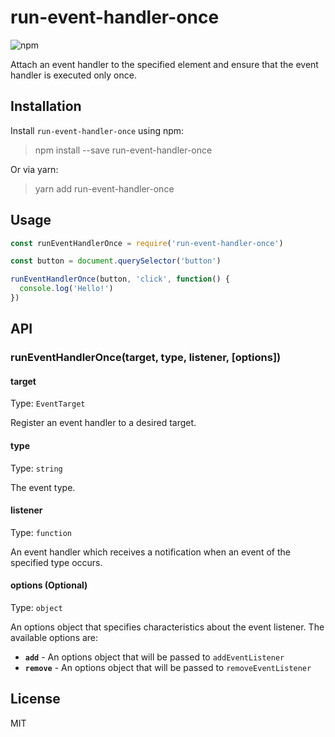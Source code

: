 # run-event-handler-once

![npm](https://img.shields.io/npm/v/run-event-handler-once.svg?style=flat-square)

Attach an event handler to the specified element and ensure that the event handler is executed only once.

## Installation

Install `run-event-handler-once` using npm:

> npm install --save run-event-handler-once

Or via yarn:

> yarn add run-event-handler-once

## Usage

```javascript
const runEventHandlerOnce = require('run-event-handler-once')

const button = document.querySelector('button')

runEventHandlerOnce(button, 'click', function() {
  console.log('Hello!')
})
```

## API

### runEventHandlerOnce(target, type, listener, [options])

#### target

Type: `EventTarget`

Register an event handler to a desired target.

#### type

Type: `string`

The event type.

#### listener

Type: `function`

An event handler which receives a notification when an event of the specified type occurs.

#### options (Optional)

Type: `object`

An options object that specifies characteristics about the event listener. The available options are:

- **`add`** - An options object that will be passed to `addEventListener`
- **`remove`** - An options object that will be passed to `removeEventListener`

## License

MIT
